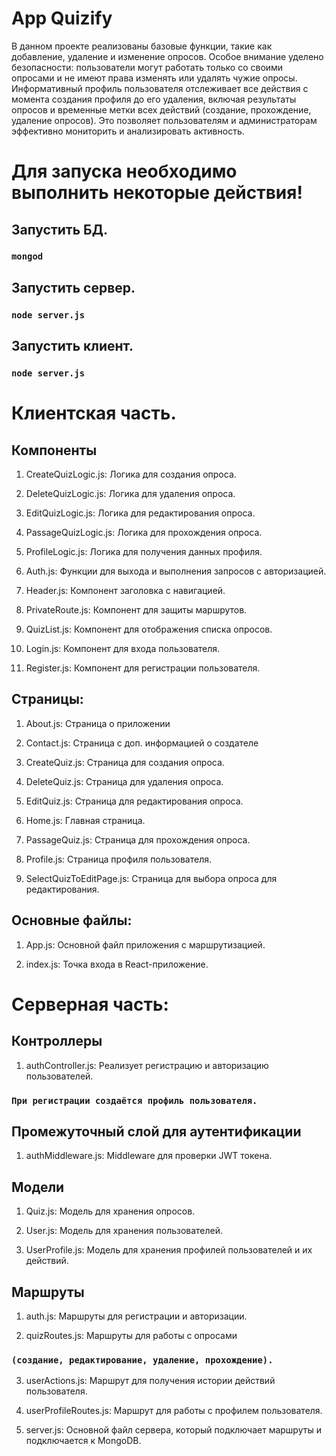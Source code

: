 # App Quizify
В данном проекте реализованы базовые функции, такие как добавление, удаление и изменение опросов.
Особое внимание уделено безопасности: пользователи могут работать только со своими опросами и не имеют права изменять или удалять чужие опросы.
Информативный профиль пользователя отслеживает все действия с момента создания профиля до его удаления, включая результаты опросов и временные метки
всех действий (создание, прохождение, удаление опросов). Это позволяет пользователям и администраторам эффективно мониторить и анализировать активность.


# Для запуска необходимо выполнить некоторые действия!

## Запустить БД.

### `mongod`

## Запустить сервер.

### `node server.js`

## Запустить клиент.

### `node server.js`


# Клиентская часть.

## Компоненты

1) CreateQuizLogic.js: Логика для создания опроса.

2) DeleteQuizLogic.js: Логика для удаления опроса.

3) EditQuizLogic.js: Логика для редактирования опроса.

4) PassageQuizLogic.js: Логика для прохождения опроса.

5) ProfileLogic.js: Логика для получения данных профиля.

6) Auth.js: Функции для выхода и выполнения запросов с авторизацией.

7) Header.js: Компонент заголовка с навигацией.

8) PrivateRoute.js: Компонент для защиты маршрутов.

9) QuizList.js: Компонент для отображения списка опросов.

10) Login.js: Компонент для входа пользователя.

11) Register.js: Компонент для регистрации пользователя.

## Страницы:

1) About.js: Страница о приложении

2) Contact.js: Страница с доп. информацией о создателе

3) CreateQuiz.js: Страница для создания опроса.

4) DeleteQuiz.js: Страница для удаления опроса.

5) EditQuiz.js: Страница для редактирования опроса.

6) Home.js: Главная страница.

7) PassageQuiz.js: Страница для прохождения опроса.

8) Profile.js: Страница профиля пользователя.

9) SelectQuizToEditPage.js: Страница для выбора опроса для редактирования.

## Основные файлы:

1) App.js: Основной файл приложения с маршрутизацией.

2) index.js: Точка входа в React-приложение.


# Серверная часть:

## Контроллеры

1) authController.js: Реализует регистрацию и авторизацию пользователей. 

### `При регистрации создаётся профиль пользователя.`

## Промежуточный слой для аутентификации

1) authMiddleware.js: Middleware для проверки JWT токена.

## Модели

1) Quiz.js: Модель для хранения опросов.

2) User.js: Модель для хранения пользователей.

3) UserProfile.js: Модель для хранения профилей пользователей и их действий.

## Маршруты

1) auth.js: Маршруты для регистрации и авторизации.

2) quizRoutes.js: Маршруты для работы с опросами

### `(создание, редактирование, удаление, прохождение).`

3) userActions.js: Маршрут для получения истории действий пользователя.

4) userProfileRoutes.js: Маршрут для работы с профилем пользователя.

5) server.js: Основной файл сервера, который подключает маршруты и подключается к MongoDB.
